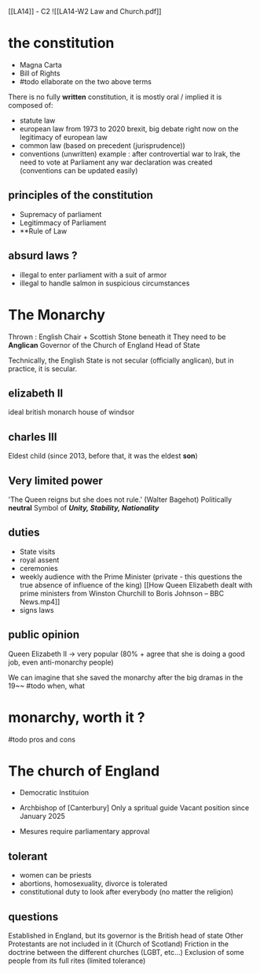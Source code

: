 [[LA14]] - C2
![[LA14-W2 Law and Church.pdf]]
# the constitution
- Magna Carta
- Bill of Rights
- #todo ellaborate on the two above terms

There is no fully **written** constitution, it is mostly oral / implied
it is composed of:
- statute law
- european law from 1973 to 2020 
	brexit, big debate right now on the legitimacy of european law
- common law (based on precedent (jurisprudence))
- conventions (unwritten)
	example : after controvertial war to Irak, the need to vote at Parliament any war declaration was created (conventions can be updated easily)

## principles of the constitution
- Supremacy of parliament
- Legitimmacy of Parliament
- **Rule of Law

## absurd laws ?
- illegal to enter parliament with a suit of armor
- illegal to handle salmon in suspicious circumstances

# The Monarchy
Thrown : English Chair + Scottish Stone beneath it
They need to be **Anglican**
Governor of the Church of England
Head of State

Technically, the English State is not secular (officially anglican), but in practice, it is secular.
## elizabeth II
ideal british monarch
house of windsor
## charles III
Eldest child (since 2013, before that, it was the eldest **son**)
## Very limited power
'The Queen reigns but she does not rule.' (Walter Bagehot)
Politically **neutral**
Symbol of ***Unity, Stability, Nationality***
## duties
- State visits
- royal assent
- ceremonies
- weekly audience with the Prime Minister (private - this questions the true absence of influence of the king)  [[How Queen Elizabeth dealt with prime ministers from Winston Churchill to Boris Johnson – BBC News.mp4]]
- signs laws

## public opinion

Queen Elizabeth II -> very popular (80% + agree that she is doing a good job, even anti-monarchy people)

We can imagine that she saved the monarchy after the big dramas in the 19~~ #todo when, what

# monarchy, worth it ?
#todo pros and cons
# The church of England
- Democratic Instituion
- Archbishop of [Canterbury] 
	Only a spritual guide
	Vacant position since January 2025

- Mesures require parliamentary approval

## tolerant
- women can be priests 
- abortions, homosexuality, divorce is tolerated
- constitutional duty to look after everybody (no matter the religion)

## questions
Established in England, but its governor is the British head of state
Other Protestants are not included in it (Church of Scotland)
Friction in the doctrine between the different churches (LGBT, etc...)
Exclusion of some people from its full rites (limited tolerance)


